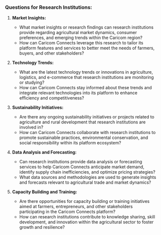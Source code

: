 ### Questions for Research Institutions:

1. **Market Insights:**
   - What market insights or research findings can research institutions provide regarding agricultural market dynamics, consumer preferences, and emerging trends within the Caricom region?
   - How can Caricom Connects leverage this research to tailor its platform features and services to better meet the needs of farmers, buyers, and other stakeholders?

2. **Technology Trends:**
   - What are the latest technology trends or innovations in agriculture, logistics, and e-commerce that research institutions are monitoring or studying?
   - How can Caricom Connects stay informed about these trends and integrate relevant technologies into its platform to enhance efficiency and competitiveness?

3. **Sustainability Initiatives:**
   - Are there any ongoing sustainability initiatives or projects related to agriculture and rural development that research institutions are involved in?
   - How can Caricom Connects collaborate with research institutions to promote sustainable practices, environmental conservation, and social responsibility within its platform ecosystem?

4. **Data Analysis and Forecasting:**
   - Can research institutions provide data analysis or forecasting services to help Caricom Connects anticipate market demand, identify supply chain inefficiencies, and optimize pricing strategies?
   - What data sources and methodologies are used to generate insights and forecasts relevant to agricultural trade and market dynamics?

5. **Capacity Building and Training:**
   - Are there opportunities for capacity building or training initiatives aimed at farmers, entrepreneurs, and other stakeholders participating in the Caricom Connects platform?
   - How can research institutions contribute to knowledge sharing, skill development, and innovation within the agricultural sector to foster growth and resilience?
